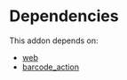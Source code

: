 # Dependencies

This addon depends on:

- [web](https://github.com/bringout/oca-ocb-core/tree/b3e6fb998e53b9eb1bc9669d992017616c2bd7b3/odoo-bringout-oca-ocb-web)
- [barcode_action](https://github.com/bringout/oca-technical)
